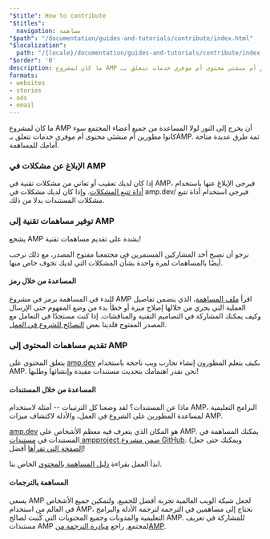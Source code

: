 ```yaml
---
"$title": How to contribute
"$titles":
  navigation: مساهمة
"$path": "/documentation/guides-and-tutorials/contribute/index.html"
"$localization":
  path: "/{locale}/documentation/guides-and-tutorials/contribute/index.html"
"$order": '0'
description: ما كان لمشروع AMP أن يخرج إلى النور لولا المساعدة من جميع أعضاء المجتمع سوء كانوا مطورين أم منشئي محتوى أم موفري خدمات تتعلق بـAMP.
formats:
- websites
- stories
- ads
- email
---
```


ما كان لمشروع AMP أن يخرج إلى النور لولا المساعدة من جميع أعضاء المجتمع سوء كانوا مطورين أم منشئي محتوى أم موفري خدمات تتعلق بـAMP. ثمة طرق عديدة متاحة أمامك للمساهمة.

### الإبلاغ عن مشكلات في AMP

إذا كان لديك تعقيب أو تعاني من مشكلات تقنية في AMP، فيرجى الإبلاغ عنها باستخدام [أداة تتبع المشكلات](https://github.com/ampproject/docs/issues).  وإذا كان لديك مشكلات في <a>amp.dev</a>/ فيرجى استخدام <a>أداة تتبع مشكلات المستندات</a> بدلا من ذلك.

### توفير مساهمات تقنية إلى AMP

يشجع AMP بشدة على تقديم مساهمات تقنية!

نرجو أن تصبح أحد المشاركين المستمرين في مجتمعنا مفتوح المصدر، مع ذلك نرحب أيضًا بالمساهمات لمرة واحدة بشأن المشكلات التي لديك تخوف خاص منها.

#### المساعدة من خلال رمز

للبدء في المساهمة برمز في مشروع AMP اقرأ [ملف المساهمة](https://github.com/ampproject/amphtml/blob/master/CONTRIBUTING.md)، الذي يتضمن تفاصيل العملية التي يجري من خلالها إصلاح ميزة أو خطأ بدء من وضع المفهوم حتى الإرسال وكيف يمكنك المشاركة في التصاميم التقنية والمناقشات.  إذا كنت مستجدًا في التعامل مع المصدر المفتوح فلدينا بعض [النصائح للشروع في العمل](https://github.com/ampproject/amphtml/blob/master/CONTRIBUTING.md#contributing-code).

### تقديم مساهمات المحتوى إلى AMP

يتعلق المحتوى على [amp.dev](https://amp.dev) بكيف يتعلم المطورون إنشاء تجارب ويب ناجحة باستخدام AMP. نحن نقدر اهتمامك بتحديث مستندات مفيدة وإنشائها وطلبها!

#### المساعدة من خلال المستندات

ماذا عن المستندات؟ لقد وضعنا كل الترتيبات -- أمثلة لاستخدام AMP، البرامج التعليمية لمساعدة المطورين على الشروع في العمل، والأدلة لاكتشاف ميزات AMP.

[amp.dev](https://amp.dev) هو المكان الذي يتعرف فيه معظم الأشخاص على AMP.  يمكنك المساهمة في المستندات في [مستندات ampproject ضمن مشروع GitHub](https://github.com/ampproject/docs).  (ويمكنك حتى جعل [الصفحة التي تقرأها](https://github.com/ampproject/docs/blob/master/content/docs/contribute/contribute.md) أفضل!

ابدأ العمل بقراءة [دليل المساهمة بالمحتوى](contribute-documentation/index.md?format=websites) الخاص بنا.

#### المساهمة بالترجمات

يسعى AMP لجعل شبكة الويب العالمية تجربة أفضل للجميع. ولتمكين جميع الأشخاص في العالم من استخدام AMP، نحتاج إلى مساهمين في الترجمة لترجمة الأدلة والبرامج التعليمية والمدونات وجميع المحتويات التي كُتبت لصالح AMP. للمشاركة في تعريف مستندات AMP لمجتمع, راجع [مبادرة الترجمة منAMP](https://github.com/ampproject/docs/blob/master/TRANSLATIONS.md).
